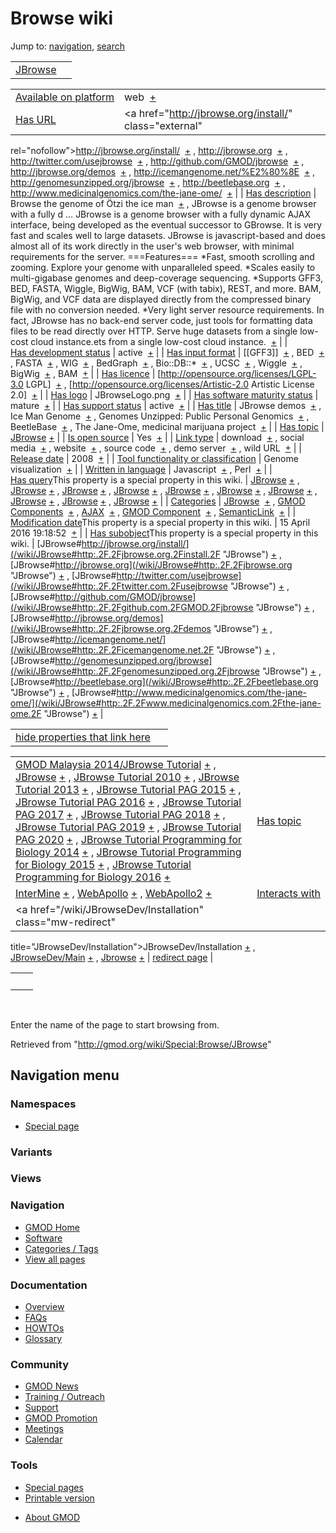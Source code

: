 <div id="mw-page-base" class="noprint">

</div>

<div id="mw-head-base" class="noprint">

</div>

<div id="content" class="mw-body" role="main">

<span id="top"></span>

<div id="mw-js-message" style="display:none;">

</div>



# <span dir="auto">Browse wiki</span>

<div id="bodyContent">

<div id="contentSub">

</div>

<div id="jump-to-nav" class="mw-jump">

Jump to: [navigation](#mw-navigation), [search](#p-search)

</div>

<div id="mw-content-text">

|                                    |     |
|------------------------------------|-----|
| [JBrowse](/wiki/JBrowse "JBrowse") |     |

|  |  |
|----|----|
| [Available on platform](/wiki/Property:Available_on_platform "Property:Available on platform") | <span class="smwb-value">web  <span class="smwsearch">[+](/wiki/Special:SearchByProperty/Available-20on-20platform/web "Special:SearchByProperty/Available-20on-20platform/web")</span></span> |
| [Has URL](/wiki/Property:Has_URL "Property:Has URL") | <span class="smwb-value"><a href="http://jbrowse.org/install/" class="external"
rel="nofollow">http://jbrowse.org/install/</a>  <span class="smwsearch">[+](/wiki/Special:SearchByProperty/Has-20URL/http:-2F-2Fjbrowse.org-2Finstall-2F "Special:SearchByProperty/Has-20URL/http:-2F-2Fjbrowse.org-2Finstall-2F")</span></span> , <span class="smwb-value"><a href="http://jbrowse.org" class="external"
rel="nofollow">http://jbrowse.org</a>  <span class="smwsearch">[+](/wiki/Special:SearchByProperty/Has-20URL/http:-2F-2Fjbrowse.org "Special:SearchByProperty/Has-20URL/http:-2F-2Fjbrowse.org")</span></span> , <span class="smwb-value"><a href="http://twitter.com/usejbrowse" class="external"
rel="nofollow">http://twitter.com/usejbrowse</a>  <span class="smwsearch">[+](/wiki/Special:SearchByProperty/Has-20URL/http:-2F-2Ftwitter.com-2Fusejbrowse "Special:SearchByProperty/Has-20URL/http:-2F-2Ftwitter.com-2Fusejbrowse")</span></span> , <span class="smwb-value"><a href="http://github.com/GMOD/jbrowse" class="external"
rel="nofollow">http://github.com/GMOD/jbrowse</a>  <span class="smwsearch">[+](/wiki/Special:SearchByProperty/Has-20URL/http:-2F-2Fgithub.com-2FGMOD-2Fjbrowse "Special:SearchByProperty/Has-20URL/http:-2F-2Fgithub.com-2FGMOD-2Fjbrowse")</span></span> , <span class="smwb-value"><a href="http://jbrowse.org/demos" class="external"
rel="nofollow">http://jbrowse.org/demos</a>  <span class="smwsearch">[+](/wiki/Special:SearchByProperty/Has-20URL/http:-2F-2Fjbrowse.org-2Fdemos "Special:SearchByProperty/Has-20URL/http:-2F-2Fjbrowse.org-2Fdemos")</span></span> , <span class="smwb-value"><a href="http://icemangenome.net/%E2%80%8E" class="external"
rel="nofollow">http://icemangenome.net/%E2%80%8E</a>  <span class="smwsearch">[+](/wiki/Special:SearchByProperty/Has-20URL/http:-2F-2Ficemangenome.net-2F-25E2-2580-258E "Special:SearchByProperty/Has-20URL/http:-2F-2Ficemangenome.net-2F-25E2-2580-258E")</span></span> , <span class="smwb-value"><a href="http://genomesunzipped.org/jbrowse" class="external"
rel="nofollow">http://genomesunzipped.org/jbrowse</a>  <span class="smwsearch">[+](/wiki/Special:SearchByProperty/Has-20URL/http:-2F-2Fgenomesunzipped.org-2Fjbrowse "Special:SearchByProperty/Has-20URL/http:-2F-2Fgenomesunzipped.org-2Fjbrowse")</span></span> , <span class="smwb-value"><a href="http://beetlebase.org" class="external"
rel="nofollow">http://beetlebase.org</a>  <span class="smwsearch">[+](/wiki/Special:SearchByProperty/Has-20URL/http:-2F-2Fbeetlebase.org "Special:SearchByProperty/Has-20URL/http:-2F-2Fbeetlebase.org")</span></span> , <span class="smwb-value"><a href="http://www.medicinalgenomics.com/the-jane-ome/"
class="external"
rel="nofollow">http://www.medicinalgenomics.com/the-jane-ome/</a>  <span class="smwsearch">[+](/wiki/Special:SearchByProperty/Has-20URL/http:-2F-2Fwww.medicinalgenomics.com-2Fthe-2Djane-2Dome-2F "Special:SearchByProperty/Has-20URL/http:-2F-2Fwww.medicinalgenomics.com-2Fthe-2Djane-2Dome-2F")</span></span> |
| [Has description](/wiki/Property:Has_description "Property:Has description") | <span class="smwb-value">Browse the genome of Ötzi the ice man  <span class="smwsearch">[+](/wiki/Special:SearchByProperty/Has-20description/Browse-20the-20genome-20of-20%C3%96tzi-20the-20ice-20man "Special:SearchByProperty/Has-20description/Browse-20the-20genome-20of-20Ötzi-20the-20ice-20man")</span></span> , <span class="smwb-value">JBrowse is a genome browser with a fully d<span class="smw-highlighter" data-type="2" state="persistent" data-title="Information"><span class="smwtext"> … </span><span class="smwttcontent">JBrowse is a genome browser with a fully dynamic AJAX interface, being developed as the eventual successor to GBrowse. It is very fast and scales well to large datasets. JBrowse is javascript-based and does almost all of its work directly in the user's web browser, with minimal requirements for the server. ===Features=== \*Fast, smooth scrolling and zooming. Explore your genome with unparalleled speed. \*Scales easily to multi-gigabase genomes and deep-coverage sequencing. \*Supports GFF3, BED, FASTA, Wiggle, BigWig, BAM, VCF (with tabix), REST, and more. BAM, BigWig, and VCF data are displayed directly from the compressed binary file with no conversion needed. \*Very light server resource requirements. In fact, JBrowse has no back-end server code, just tools for formatting data files to be read directly over HTTP. Serve huge datasets from a single low-cost cloud instance.</span></span>ets from a single low-cost cloud instance.  <span class="smwsearch">[+](/mediawiki/index.php?title=Special:SearchByProperty&x=Has-20description%2FJBrowse-20is-20a-20genome-20browser-20with-20a-20fully-20dynamic-20AJAX-20interface%2C-20being-20developed-20as-20the-20eventual-20successor-20to-20GBrowse.-20It-20is-20very-20fast-20and-20scales-20well-20to-20large-20datasets.-20JBrowse-20is-20javascript-2Dbased-20and-20does-20almost-20all-20of-20its-20work-20directly-20in-20the-20user%27s-20web-20browser%2C-20with-20minimal-20requirements-20for-20the-20server.-0A-0A%3D%3D%3DFeatures%3D%3D%3D-0A-0A%2AFast%2C-20smooth-20scrolling-20and-20zooming.-20Explore-20your-20genome-20with-20unparalleled-20speed.-0A%2AScales-20easily-20to-20multi-2Dgigabase-20genomes-20and-20deep-2Dcoverage-20sequencing.-0A%2ASupports-20GFF3%2C-20BED%2C-20FASTA%2C-20Wiggle%2C-20BigWig%2C-20BAM%2C-20VCF-20%28with-20tabix%29%2C-20REST%2C-20and-20more.-20-20BAM%2C-20BigWig%2C-20and-20VCF-20data-20are-20displayed-20directly-20from-20the-20compressed-20binary-20file-20with-20no-20conversion-20needed.-0A%2AVery-20light-20server-20resource-20requirements.-20In-20fact%2C-20JBrowse-20has-20no-20back-2Dend-20server-20code%2C-20just-20tools-20for-20formatting-20data-20files-20to-20be-20read-20directly-20over-20HTTP.-20Serve-20huge-20datasets-20from-20a-20single-20low-2Dcost-20cloud-20instance. "Special:SearchByProperty")</span></span> |
| [Has development status](/wiki/Property:Has_development_status "Property:Has development status") | <span class="smwb-value">active  <span class="smwsearch">[+](/wiki/Special:SearchByProperty/Has-20development-20status/active "Special:SearchByProperty/Has-20development-20status/active")</span></span> |
| [Has input format](/wiki/Property:Has_input_format "Property:Has input format") | <span class="smwb-value">\[\[GFF3\]\]  <span class="smwsearch">[+](/wiki/Special:SearchByProperty/Has-20input-20format/-5B-5BGFF3-5D-5D "Special:SearchByProperty/Has-20input-20format/-5B-5BGFF3-5D-5D")</span></span> , <span class="smwb-value">BED  <span class="smwsearch">[+](/wiki/Special:SearchByProperty/Has-20input-20format/BED "Special:SearchByProperty/Has-20input-20format/BED")</span></span> , <span class="smwb-value">FASTA  <span class="smwsearch">[+](/wiki/Special:SearchByProperty/Has-20input-20format/FASTA "Special:SearchByProperty/Has-20input-20format/FASTA")</span></span> , <span class="smwb-value">WIG  <span class="smwsearch">[+](/wiki/Special:SearchByProperty/Has-20input-20format/WIG "Special:SearchByProperty/Has-20input-20format/WIG")</span></span> , <span class="smwb-value">BedGraph  <span class="smwsearch">[+](/wiki/Special:SearchByProperty/Has-20input-20format/BedGraph "Special:SearchByProperty/Has-20input-20format/BedGraph")</span></span> , <span class="smwb-value">Bio::DB::\*  <span class="smwsearch">[+](/wiki/Special:SearchByProperty/Has-20input-20format/Bio::DB::* "Special:SearchByProperty/Has-20input-20format/Bio::DB::*")</span></span> , <span class="smwb-value">UCSC  <span class="smwsearch">[+](/wiki/Special:SearchByProperty/Has-20input-20format/UCSC "Special:SearchByProperty/Has-20input-20format/UCSC")</span></span> , <span class="smwb-value">Wiggle  <span class="smwsearch">[+](/wiki/Special:SearchByProperty/Has-20input-20format/Wiggle "Special:SearchByProperty/Has-20input-20format/Wiggle")</span></span> , <span class="smwb-value">BigWig  <span class="smwsearch">[+](/wiki/Special:SearchByProperty/Has-20input-20format/BigWig "Special:SearchByProperty/Has-20input-20format/BigWig")</span></span> , <span class="smwb-value">BAM  <span class="smwsearch">[+](/wiki/Special:SearchByProperty/Has-20input-20format/BAM "Special:SearchByProperty/Has-20input-20format/BAM")</span></span> |
| [Has licence](/wiki/Property:Has_licence "Property:Has licence") | <span class="smwb-value">\[http://opensource.org/licenses/LGPL-3.0 LGPL\]  <span class="smwsearch">[+](/wiki/Special:SearchByProperty/Has-20licence/-5Bhttp:-2F-2Fopensource.org-2Flicenses-2FLGPL-2D3.0-20LGPL-5D "Special:SearchByProperty/Has-20licence/-5Bhttp:-2F-2Fopensource.org-2Flicenses-2FLGPL-2D3.0-20LGPL-5D")</span></span> , <span class="smwb-value">\[http://opensource.org/licenses/Artistic-2.0 Artistic License 2.0\]  <span class="smwsearch">[+](/wiki/Special:SearchByProperty/Has-20licence/-5Bhttp:-2F-2Fopensource.org-2Flicenses-2FArtistic-2D2.0-20Artistic-20License-202.0-5D "Special:SearchByProperty/Has-20licence/-5Bhttp:-2F-2Fopensource.org-2Flicenses-2FArtistic-2D2.0-20Artistic-20License-202.0-5D")</span></span> |
| [Has logo](/wiki/Property:Has_logo "Property:Has logo") | <span class="smwb-value">JBrowseLogo.png  <span class="smwsearch">[+](/wiki/Special:SearchByProperty/Has-20logo/JBrowseLogo.png "Special:SearchByProperty/Has-20logo/JBrowseLogo.png")</span></span> |
| [Has software maturity status](/wiki/Property:Has_software_maturity_status "Property:Has software maturity status") | <span class="smwb-value">mature  <span class="smwsearch">[+](/wiki/Special:SearchByProperty/Has-20software-20maturity-20status/mature "Special:SearchByProperty/Has-20software-20maturity-20status/mature")</span></span> |
| [Has support status](/wiki/Property:Has_support_status "Property:Has support status") | <span class="smwb-value">active  <span class="smwsearch">[+](/wiki/Special:SearchByProperty/Has-20support-20status/active "Special:SearchByProperty/Has-20support-20status/active")</span></span> |
| [Has title](/wiki/Property:Has_title "Property:Has title") | <span class="smwb-value">JBrowse demos  <span class="smwsearch">[+](/wiki/Special:SearchByProperty/Has-20title/JBrowse-20demos "Special:SearchByProperty/Has-20title/JBrowse-20demos")</span></span> , <span class="smwb-value">Ice Man Genome  <span class="smwsearch">[+](/wiki/Special:SearchByProperty/Has-20title/Ice-20Man-20Genome "Special:SearchByProperty/Has-20title/Ice-20Man-20Genome")</span></span> , <span class="smwb-value">Genomes Unzipped: Public Personal Genomics  <span class="smwsearch">[+](/wiki/Special:SearchByProperty/Has-20title/Genomes-20Unzipped:-20Public-20Personal-20Genomics "Special:SearchByProperty/Has-20title/Genomes-20Unzipped:-20Public-20Personal-20Genomics")</span></span> , <span class="smwb-value">BeetleBase  <span class="smwsearch">[+](/wiki/Special:SearchByProperty/Has-20title/BeetleBase "Special:SearchByProperty/Has-20title/BeetleBase")</span></span> , <span class="smwb-value">The Jane-Ome, medicinal marijuana project  <span class="smwsearch">[+](/wiki/Special:SearchByProperty/Has-20title/The-20Jane-2DOme,-20medicinal-20marijuana-20project "Special:SearchByProperty/Has-20title/The-20Jane-2DOme,-20medicinal-20marijuana-20project")</span></span> |
| [Has topic](/wiki/Property:Has_topic "Property:Has topic") | <span class="smwb-value">[JBrowse](/wiki/JBrowse "JBrowse") <span class="smwbrowse">[+](/wiki/Special:Browse/JBrowse "Special:Browse/JBrowse")</span></span> |
| [Is open source](/wiki/Property:Is_open_source "Property:Is open source") | <span class="smwb-value">Yes  <span class="smwsearch">[+](/wiki/Special:SearchByProperty/Is-20open-20source/Yes "Special:SearchByProperty/Is-20open-20source/Yes")</span></span> |
| [Link type](/wiki/Property:Link_type "Property:Link type") | <span class="smwb-value">download  <span class="smwsearch">[+](/wiki/Special:SearchByProperty/Link-20type/download "Special:SearchByProperty/Link-20type/download")</span></span> , <span class="smwb-value">social media  <span class="smwsearch">[+](/wiki/Special:SearchByProperty/Link-20type/social-20media "Special:SearchByProperty/Link-20type/social-20media")</span></span> , <span class="smwb-value">website  <span class="smwsearch">[+](/wiki/Special:SearchByProperty/Link-20type/website "Special:SearchByProperty/Link-20type/website")</span></span> , <span class="smwb-value">source code  <span class="smwsearch">[+](/wiki/Special:SearchByProperty/Link-20type/source-20code "Special:SearchByProperty/Link-20type/source-20code")</span></span> , <span class="smwb-value">demo server  <span class="smwsearch">[+](/wiki/Special:SearchByProperty/Link-20type/demo-20server "Special:SearchByProperty/Link-20type/demo-20server")</span></span> , <span class="smwb-value">wild URL  <span class="smwsearch">[+](/wiki/Special:SearchByProperty/Link-20type/wild-20URL "Special:SearchByProperty/Link-20type/wild-20URL")</span></span> |
| [Release date](/wiki/Property:Release_date "Property:Release date") | <span class="smwb-value">2008  <span class="smwsearch">[+](/wiki/Special:SearchByProperty/Release-20date/2008 "Special:SearchByProperty/Release-20date/2008")</span></span> |
| [Tool functionality or classification](/wiki/Property:Tool_functionality_or_classification "Property:Tool functionality or classification") | <span class="smwb-value">Genome visualization  <span class="smwsearch">[+](/wiki/Special:SearchByProperty/Tool-20functionality-20or-20classification/Genome-20visualization "Special:SearchByProperty/Tool-20functionality-20or-20classification/Genome-20visualization")</span></span> |
| [Written in language](/wiki/Property:Written_in_language "Property:Written in language") | <span class="smwb-value">Javascript  <span class="smwsearch">[+](/wiki/Special:SearchByProperty/Written-20in-20language/Javascript "Special:SearchByProperty/Written-20in-20language/Javascript")</span></span> , <span class="smwb-value">Perl  <span class="smwsearch">[+](/wiki/Special:SearchByProperty/Written-20in-20language/Perl "Special:SearchByProperty/Written-20in-20language/Perl")</span></span> |
| <span class="smw-highlighter" data-type="1" state="inline" data-title="Property"><span class="smwbuiltin">[Has query](/wiki/Property:Has_query "Property:Has query")</span><span class="smwttcontent">This property is a special property in this wiki.</span></span> | <span class="smwb-value">[JBrowse](/wiki/JBrowse#_QUERY469d02261a72e0e0f3175cfdae7fccca "JBrowse") <span class="smwbrowse">[+](/wiki/Special:Browse/JBrowse-23_QUERY469d02261a72e0e0f3175cfdae7fccca "Special:Browse/JBrowse-23 QUERY469d02261a72e0e0f3175cfdae7fccca")</span></span> , <span class="smwb-value">[JBrowse](/wiki/JBrowse#_QUERY52b24b8d4204293fa186dcaa318a6c4b "JBrowse") <span class="smwbrowse">[+](/wiki/Special:Browse/JBrowse-23_QUERY52b24b8d4204293fa186dcaa318a6c4b "Special:Browse/JBrowse-23 QUERY52b24b8d4204293fa186dcaa318a6c4b")</span></span> , <span class="smwb-value">[JBrowse](/wiki/JBrowse#_QUERY1d38a8ab230383a748287289058b5e92 "JBrowse") <span class="smwbrowse">[+](/wiki/Special:Browse/JBrowse-23_QUERY1d38a8ab230383a748287289058b5e92 "Special:Browse/JBrowse-23 QUERY1d38a8ab230383a748287289058b5e92")</span></span> , <span class="smwb-value">[JBrowse](/wiki/JBrowse#_QUERYe714c956cbe8329275baf755f54e5039 "JBrowse") <span class="smwbrowse">[+](/wiki/Special:Browse/JBrowse-23_QUERYe714c956cbe8329275baf755f54e5039 "Special:Browse/JBrowse-23 QUERYe714c956cbe8329275baf755f54e5039")</span></span> , <span class="smwb-value">[JBrowse](/wiki/JBrowse#_QUERY18bb04c5f6f7f15ddc4b2e2118c1873d "JBrowse") <span class="smwbrowse">[+](/wiki/Special:Browse/JBrowse-23_QUERY18bb04c5f6f7f15ddc4b2e2118c1873d "Special:Browse/JBrowse-23 QUERY18bb04c5f6f7f15ddc4b2e2118c1873d")</span></span> , <span class="smwb-value">[JBrowse](/wiki/JBrowse#_QUERYb94a3b097be65fac611ebe329ddc9d35 "JBrowse") <span class="smwbrowse">[+](/wiki/Special:Browse/JBrowse-23_QUERYb94a3b097be65fac611ebe329ddc9d35 "Special:Browse/JBrowse-23 QUERYb94a3b097be65fac611ebe329ddc9d35")</span></span> , <span class="smwb-value">[JBrowse](/wiki/JBrowse#_QUERY0b63771b0bcf6d3ad74b7be1c75c89dc "JBrowse") <span class="smwbrowse">[+](/wiki/Special:Browse/JBrowse-23_QUERY0b63771b0bcf6d3ad74b7be1c75c89dc "Special:Browse/JBrowse-23 QUERY0b63771b0bcf6d3ad74b7be1c75c89dc")</span></span> , <span class="smwb-value">[JBrowse](/wiki/JBrowse#_QUERYc488b23646332a3c8b7ace9cd074f331 "JBrowse") <span class="smwbrowse">[+](/wiki/Special:Browse/JBrowse-23_QUERYc488b23646332a3c8b7ace9cd074f331 "Special:Browse/JBrowse-23 QUERYc488b23646332a3c8b7ace9cd074f331")</span></span> , <span class="smwb-value">[JBrowse](/wiki/JBrowse#_QUERYcf264ec10b4bc2d750b955cd65d42a53 "JBrowse") <span class="smwbrowse">[+](/wiki/Special:Browse/JBrowse-23_QUERYcf264ec10b4bc2d750b955cd65d42a53 "Special:Browse/JBrowse-23 QUERYcf264ec10b4bc2d750b955cd65d42a53")</span></span> , <span class="smwb-value">[JBrowse](/wiki/JBrowse#_QUERY703cc64c8a9f3801c83a6e0ca1e9dc06 "JBrowse") <span class="smwbrowse">[+](/wiki/Special:Browse/JBrowse-23_QUERY703cc64c8a9f3801c83a6e0ca1e9dc06 "Special:Browse/JBrowse-23 QUERY703cc64c8a9f3801c83a6e0ca1e9dc06")</span></span> |
| [Categories](/wiki/Special:Categories "Special:Categories") | <span class="smwb-value">[JBrowse](/wiki/Category:JBrowse "Category:JBrowse")  <span class="smwsearch">[+](/wiki/Special:SearchByProperty/JBrowse "Special:SearchByProperty/JBrowse")</span></span> , <span class="smwb-value">[GMOD Components](/wiki/Category:GMOD_Components "Category:GMOD Components")  <span class="smwsearch">[+](/wiki/Special:SearchByProperty/GMOD-20Components "Special:SearchByProperty/GMOD-20Components")</span></span> , <span class="smwb-value">[AJAX](/wiki/Category:AJAX "Category:AJAX")  <span class="smwsearch">[+](/wiki/Special:SearchByProperty/AJAX "Special:SearchByProperty/AJAX")</span></span> , <span class="smwb-value">[GMOD Component](/wiki/Category:GMOD_Component "Category:GMOD Component")  <span class="smwsearch">[+](/wiki/Special:SearchByProperty/GMOD-20Component "Special:SearchByProperty/GMOD-20Component")</span></span> , <span class="smwb-value"><a
href="/mediawiki/index.php?title=Category:SemanticLink&amp;action=edit&amp;redlink=1"
class="new"
title="Category:SemanticLink (page does not exist)">SemanticLink</a>  <span class="smwsearch">[+](/wiki/Special:SearchByProperty/SemanticLink "Special:SearchByProperty/SemanticLink")</span></span> |
| <span class="smw-highlighter" data-type="1" state="inline" data-title="Property"><span class="smwbuiltin">[Modification date](/wiki/Property:Modification_date "Property:Modification date")</span><span class="smwttcontent">This property is a special property in this wiki.</span></span> | <span class="smwb-value">15 April 2016 19:18:52  <span class="smwsearch">[+](/wiki/Special:SearchByProperty/Modification-20date/15-20April-202016-2019:18:52 "Special:SearchByProperty/Modification-20date/15-20April-202016-2019:18:52")</span></span> |
| <span class="smw-highlighter" data-type="1" state="inline" data-title="Property"><span class="smwbuiltin">[Has subobject](/wiki/Property:Has_subobject "Property:Has subobject")</span><span class="smwttcontent">This property is a special property in this wiki.</span></span> | <span class="smwb-value">[JBrowse#http://jbrowse.org/install/](/wiki/JBrowse#http:.2F.2Fjbrowse.org.2Finstall.2F "JBrowse") <span class="smwbrowse">[+](/wiki/Special:Browse/JBrowse-23http:-2F-2Fjbrowse.org-2Finstall-2F "Special:Browse/JBrowse-23http:-2F-2Fjbrowse.org-2Finstall-2F")</span></span> , <span class="smwb-value">[JBrowse#http://jbrowse.org](/wiki/JBrowse#http:.2F.2Fjbrowse.org "JBrowse") <span class="smwbrowse">[+](/wiki/Special:Browse/JBrowse-23http:-2F-2Fjbrowse.org "Special:Browse/JBrowse-23http:-2F-2Fjbrowse.org")</span></span> , <span class="smwb-value">[JBrowse#http://twitter.com/usejbrowse](/wiki/JBrowse#http:.2F.2Ftwitter.com.2Fusejbrowse "JBrowse") <span class="smwbrowse">[+](/wiki/Special:Browse/JBrowse-23http:-2F-2Ftwitter.com-2Fusejbrowse "Special:Browse/JBrowse-23http:-2F-2Ftwitter.com-2Fusejbrowse")</span></span> , <span class="smwb-value">[JBrowse#http://github.com/GMOD/jbrowse](/wiki/JBrowse#http:.2F.2Fgithub.com.2FGMOD.2Fjbrowse "JBrowse") <span class="smwbrowse">[+](/wiki/Special:Browse/JBrowse-23http:-2F-2Fgithub.com-2FGMOD-2Fjbrowse "Special:Browse/JBrowse-23http:-2F-2Fgithub.com-2FGMOD-2Fjbrowse")</span></span> , <span class="smwb-value">[JBrowse#http://jbrowse.org/demos](/wiki/JBrowse#http:.2F.2Fjbrowse.org.2Fdemos "JBrowse") <span class="smwbrowse">[+](/wiki/Special:Browse/JBrowse-23http:-2F-2Fjbrowse.org-2Fdemos "Special:Browse/JBrowse-23http:-2F-2Fjbrowse.org-2Fdemos")</span></span> , <span class="smwb-value">[JBrowse#http://icemangenome.net/‎](/wiki/JBrowse#http:.2F.2Ficemangenome.net.2F "JBrowse") <span class="smwbrowse">[+](/wiki/Special:Browse/JBrowse-23http:-2F-2Ficemangenome.net-2F "Special:Browse/JBrowse-23http:-2F-2Ficemangenome.net-2F")</span></span> , <span class="smwb-value">[JBrowse#http://genomesunzipped.org/jbrowse](/wiki/JBrowse#http:.2F.2Fgenomesunzipped.org.2Fjbrowse "JBrowse") <span class="smwbrowse">[+](/wiki/Special:Browse/JBrowse-23http:-2F-2Fgenomesunzipped.org-2Fjbrowse "Special:Browse/JBrowse-23http:-2F-2Fgenomesunzipped.org-2Fjbrowse")</span></span> , <span class="smwb-value">[JBrowse#http://beetlebase.org](/wiki/JBrowse#http:.2F.2Fbeetlebase.org "JBrowse") <span class="smwbrowse">[+](/wiki/Special:Browse/JBrowse-23http:-2F-2Fbeetlebase.org "Special:Browse/JBrowse-23http:-2F-2Fbeetlebase.org")</span></span> , <span class="smwb-value">[JBrowse#http://www.medicinalgenomics.com/the-jane-ome/](/wiki/JBrowse#http:.2F.2Fwww.medicinalgenomics.com.2Fthe-jane-ome.2F "JBrowse") <span class="smwbrowse">[+](/wiki/Special:Browse/JBrowse-23http:-2F-2Fwww.medicinalgenomics.com-2Fthe-2Djane-2Dome-2F "Special:Browse/JBrowse-23http:-2F-2Fwww.medicinalgenomics.com-2Fthe-2Djane-2Dome-2F")</span></span> |

<span id="smw_browse_incoming"></span>

|  |  |
|----|----|
| [hide properties that link here](/mediawiki/index.php?title=Special:Browse&offset=0&dir=out&article=JBrowse)  |  |

|  |  |
|----|----|
| <span class="smwb-ivalue">[GMOD Malaysia 2014/JBrowse Tutorial](/wiki/GMOD_Malaysia_2014/JBrowse_Tutorial "GMOD Malaysia 2014/JBrowse Tutorial") <span class="smwbrowse">[+](/wiki/Special:Browse/GMOD-20Malaysia-202014-2FJBrowse-20Tutorial "Special:Browse/GMOD-20Malaysia-202014-2FJBrowse-20Tutorial")</span></span> , <span class="smwb-ivalue">[JBrowse](/wiki/JBrowse "JBrowse") <span class="smwbrowse">[+](/wiki/Special:Browse/JBrowse "Special:Browse/JBrowse")</span></span> , <span class="smwb-ivalue">[JBrowse Tutorial 2010](/wiki/JBrowse_Tutorial_2010 "JBrowse Tutorial 2010") <span class="smwbrowse">[+](/wiki/Special:Browse/JBrowse-20Tutorial-202010 "Special:Browse/JBrowse-20Tutorial-202010")</span></span> , <span class="smwb-ivalue">[JBrowse Tutorial 2013](/wiki/JBrowse_Tutorial_2013 "JBrowse Tutorial 2013") <span class="smwbrowse">[+](/wiki/Special:Browse/JBrowse-20Tutorial-202013 "Special:Browse/JBrowse-20Tutorial-202013")</span></span> , <span class="smwb-ivalue">[JBrowse Tutorial PAG 2015](/wiki/JBrowse_Tutorial_PAG_2015 "JBrowse Tutorial PAG 2015") <span class="smwbrowse">[+](/wiki/Special:Browse/JBrowse-20Tutorial-20PAG-202015 "Special:Browse/JBrowse-20Tutorial-20PAG-202015")</span></span> , <span class="smwb-ivalue">[JBrowse Tutorial PAG 2016](/wiki/JBrowse_Tutorial_PAG_2016 "JBrowse Tutorial PAG 2016") <span class="smwbrowse">[+](/wiki/Special:Browse/JBrowse-20Tutorial-20PAG-202016 "Special:Browse/JBrowse-20Tutorial-20PAG-202016")</span></span> , <span class="smwb-ivalue">[JBrowse Tutorial PAG 2017](/wiki/JBrowse_Tutorial_PAG_2017 "JBrowse Tutorial PAG 2017") <span class="smwbrowse">[+](/wiki/Special:Browse/JBrowse-20Tutorial-20PAG-202017 "Special:Browse/JBrowse-20Tutorial-20PAG-202017")</span></span> , <span class="smwb-ivalue">[JBrowse Tutorial PAG 2018](/wiki/JBrowse_Tutorial_PAG_2018 "JBrowse Tutorial PAG 2018") <span class="smwbrowse">[+](/wiki/Special:Browse/JBrowse-20Tutorial-20PAG-202018 "Special:Browse/JBrowse-20Tutorial-20PAG-202018")</span></span> , <span class="smwb-ivalue">[JBrowse Tutorial PAG 2019](/wiki/JBrowse_Tutorial_PAG_2019 "JBrowse Tutorial PAG 2019") <span class="smwbrowse">[+](/wiki/Special:Browse/JBrowse-20Tutorial-20PAG-202019 "Special:Browse/JBrowse-20Tutorial-20PAG-202019")</span></span> , <span class="smwb-ivalue">[JBrowse Tutorial PAG 2020](/wiki/JBrowse_Tutorial_PAG_2020 "JBrowse Tutorial PAG 2020") <span class="smwbrowse">[+](/wiki/Special:Browse/JBrowse-20Tutorial-20PAG-202020 "Special:Browse/JBrowse-20Tutorial-20PAG-202020")</span></span> , <span class="smwb-ivalue">[JBrowse Tutorial Programming for Biology 2014](/wiki/JBrowse_Tutorial_Programming_for_Biology_2014 "JBrowse Tutorial Programming for Biology 2014") <span class="smwbrowse">[+](/wiki/Special:Browse/JBrowse-20Tutorial-20Programming-20for-20Biology-202014 "Special:Browse/JBrowse-20Tutorial-20Programming-20for-20Biology-202014")</span></span> , <span class="smwb-ivalue">[JBrowse Tutorial Programming for Biology 2015](/wiki/JBrowse_Tutorial_Programming_for_Biology_2015 "JBrowse Tutorial Programming for Biology 2015") <span class="smwbrowse">[+](/wiki/Special:Browse/JBrowse-20Tutorial-20Programming-20for-20Biology-202015 "Special:Browse/JBrowse-20Tutorial-20Programming-20for-20Biology-202015")</span></span> , <span class="smwb-ivalue">[JBrowse Tutorial Programming for Biology 2016](/wiki/JBrowse_Tutorial_Programming_for_Biology_2016 "JBrowse Tutorial Programming for Biology 2016") <span class="smwbrowse">[+](/wiki/Special:Browse/JBrowse-20Tutorial-20Programming-20for-20Biology-202016 "Special:Browse/JBrowse-20Tutorial-20Programming-20for-20Biology-202016")</span></span> | [Has topic](/wiki/Property:Has_topic "Property:Has topic") |
| <span class="smwb-ivalue">[InterMine](/wiki/InterMine "InterMine") <span class="smwbrowse">[+](/wiki/Special:Browse/InterMine "Special:Browse/InterMine")</span></span> , <span class="smwb-ivalue">[WebApollo](/wiki/WebApollo "WebApollo") <span class="smwbrowse">[+](/wiki/Special:Browse/WebApollo "Special:Browse/WebApollo")</span></span> , <span class="smwb-ivalue">[WebApollo2](/wiki/WebApollo2 "WebApollo2") <span class="smwbrowse">[+](/wiki/Special:Browse/WebApollo2 "Special:Browse/WebApollo2")</span></span> | [Interacts with](/wiki/Property:Interacts_with "Property:Interacts with") |
| <span class="smwb-ivalue"><a href="/wiki/JBrowseDev/Installation" class="mw-redirect"
title="JBrowseDev/Installation">JBrowseDev/Installation</a> <span class="smwbrowse">[+](/wiki/Special:Browse/JBrowseDev-2FInstallation "Special:Browse/JBrowseDev-2FInstallation")</span></span> , <span class="smwb-ivalue"><a href="/wiki/JBrowseDev/Main" class="mw-redirect"
title="JBrowseDev/Main">JBrowseDev/Main</a> <span class="smwbrowse">[+](/wiki/Special:Browse/JBrowseDev-2FMain "Special:Browse/JBrowseDev-2FMain")</span></span> , <span class="smwb-ivalue"><a href="/wiki/Jbrowse" class="mw-redirect" title="Jbrowse">Jbrowse</a> <span class="smwbrowse">[+](/wiki/Special:Browse/Jbrowse "Special:Browse/Jbrowse")</span></span> | [redirect page](/wiki/Special:ListRedirects "Special:ListRedirects") |

|     |     |
|-----|-----|
|     |     |

 

Enter the name of the page to start browsing from.  

</div>

<div class="printfooter">

Retrieved from "<http://gmod.org/wiki/Special:Browse/JBrowse>"

</div>

<div id="catlinks" class="catlinks catlinks-allhidden">

</div>

<div class="visualClear">

</div>

</div>

</div>

<div id="mw-navigation">

## Navigation menu

<div id="mw-head">



<div id="left-navigation">

<div id="p-namespaces" class="vectorTabs" role="navigation"
aria-labelledby="p-namespaces-label">

### Namespaces

- <span id="ca-nstab-special">[Special
  page](/wiki/Special:Browse/JBrowse "This is a special page, you cannot edit the page itself")</span>

</div>

<div id="p-variants" class="vectorMenu emptyPortlet" role="navigation"
aria-labelledby="p-variants-label">

### 

### Variants[](#)

<div class="menu">

</div>

</div>

</div>

<div id="right-navigation">

<div id="p-views" class="vectorTabs emptyPortlet" role="navigation"
aria-labelledby="p-views-label">

### Views

</div>



</div>



</div>

</div>

</div>

<div id="mw-panel">

<div id="p-logo" role="banner">

<a href="/wiki/Main_Page"
style="background-image: url(http://gmod.org/images/GMOD-cogs.png);"
title="Visit the main page"></a>

</div>

<div id="p-Navigation" class="portal" role="navigation"
aria-labelledby="p-Navigation-label">

### Navigation

<div class="body">

- <span id="n-GMOD-Home">[GMOD Home](/wiki/Main_Page)</span>
- <span id="n-Software">[Software](/wiki/GMOD_Components)</span>
- <span id="n-Categories-.2F-Tags">[Categories /
  Tags](/wiki/Categories)</span>
- <span id="n-View-all-pages">[View all
  pages](/wiki/Special:AllPages)</span>

</div>

</div>

<div id="p-Documentation" class="portal" role="navigation"
aria-labelledby="p-Documentation-label">

### Documentation

<div class="body">

- <span id="n-Overview">[Overview](/wiki/Overview)</span>
- <span id="n-FAQs">[FAQs](/wiki/Category:FAQ)</span>
- <span id="n-HOWTOs">[HOWTOs](/wiki/Category:HOWTO)</span>
- <span id="n-Glossary">[Glossary](/wiki/Glossary)</span>

</div>

</div>

<div id="p-Community" class="portal" role="navigation"
aria-labelledby="p-Community-label">

### Community

<div class="body">

- <span id="n-GMOD-News">[GMOD News](/wiki/GMOD_News)</span>
- <span id="n-Training-.2F-Outreach">[Training /
  Outreach](/wiki/Training_and_Outreach)</span>
- <span id="n-Support">[Support](/wiki/Support)</span>
- <span id="n-GMOD-Promotion">[GMOD
  Promotion](/wiki/GMOD_Promotion)</span>
- <span id="n-Meetings">[Meetings](/wiki/Meetings)</span>
- <span id="n-Calendar">[Calendar](/wiki/Calendar)</span>

</div>

</div>

<div id="p-tb" class="portal" role="navigation"
aria-labelledby="p-tb-label">

### Tools

<div class="body">

- <span id="t-specialpages"><a href="/wiki/Special:SpecialPages" accesskey="q"
  title="A list of all special pages [q]">Special pages</a></span>
- <span id="t-print"><a
  href="/mediawiki/index.php?title=Special:Browse/JBrowse&amp;printable=yes"
  rel="alternate" accesskey="p"
  title="Printable version of this page [p]">Printable version</a></span>

</div>

</div>

</div>

</div>

<div id="footer" role="contentinfo">

- <span id="footer-places-about">[About
  GMOD](/wiki/GMOD:About "GMOD:About")</span>

<!-- -->






</div>
